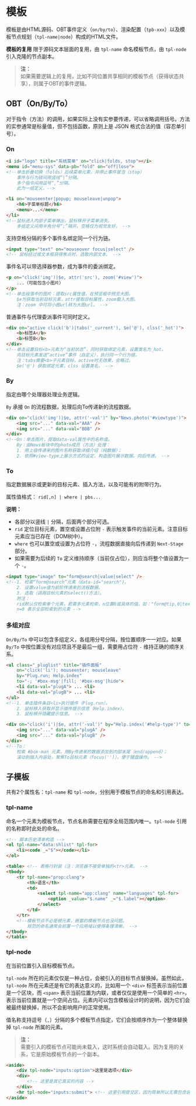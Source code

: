 # 模板

模板是由HTML源码、OBT事件定义（`on/by/to`）、渲染配置（`tpb-xxx`）以及模板节点规划（`tpl-name|node`）构成的HTML文件。

**模板的复用** 限于源码文本层面的复用，由 `tpl-name` 命名模板节点，由 `tpl-node` 引入克隆的节点副本。

> **注：**<br>
> 如果需要逻辑上的复用，比如不同位置共享相同的模板节点（获得状态共享），则属于OBT的事件逻辑。


## OBT（On/By/To）

对于指令（方法）的调用，如果实际上没有实参要传递，可以省略调用括号。方法的实参通常是标量值，但不包括函数，原则上是 JSON 格式合法的值（容忍单引号）。


### On

```html
<i id="logo" title="系统菜单" on="click|folds, stop"></i>
<menu id="menu-sys" data-pb="fold" on="off|lose">
<!--单击折叠切换（folds）后续菜单元素，并停止事件冒泡（stop）
    事件与行为链间用竖线“|”分隔。
    多个指令间用逗号“,”分隔。
    此为一组定义。-->
```

```html
<li on="mouseenter|popup; mouseleave|unpop">
    <h6>子菜单标题</h6>
    <menu>...</menu>
</li>
<!--鼠标进入内部子菜单弹出，鼠标移开子菜单消失。
    多组定义间用半角分号“;”隔开。空格仅为视觉友好。 -->
```

支持空格分隔的多个事件名绑定同一个行为链。

```html
<input type="text" on="mouseover focus|select" />
<!-- 鼠标经过或文本框获得焦点时，选取内部文本。 -->
```

事件名可以带选择器参数，成为事件的委派绑定。

```html
<p on="click('img')|$e, attr('src'), zoom('#view')">
    ...（可能包含小图片）
</p>
<!--单击段落中的图片：提取src属性值，在预览框中预览大图。
    $e为获取当前目标元素，attr提取目标属性，zoom载入大图。
    注：zoom 中可将小图url转为大图url。 -->
```

普通事件与代理委派事件可同时定义。

```html
<div on="active click('b')|tabs('_current'), $e('@'), clss('_hot')">
    <b>标签A</b>
    <b>标签B</b>
</div>
<!--单击设置目标<b>元素为“当前状态”，同时获取绑定元素，设置类名为_hot。
    向目标元素发送“active”事件（自定义），执行同一个行为链。
    注：tabs需要<b>子元素目标，active时无效果，会略过。
    $e('@') 获取绑定元素，clss 设置类名。 -->
```


### By

指定由哪个处理器处理业务逻辑。

`By` 承接 `On` 的流程数据，处理后向To传递新的流程数据。

```html
<div on="click('img')|$e, attr('-val')" by="News.photo('#viewtype')">
    <img src="..." data-val="AAA" />
    <img src="..." data-val="BBB" />
</div>
<!--On：单击图片，提取data-val属性中的名称值。
    By：由News板块中的photo成员（方法）处理：
    1. 用上级传递来的图片名称获取详细介绍（纯数据）；
    2. 依照#view-type上展示方式的设定，构造图片展示数据。向后传递。 -->
```


### To

指定数据展示或更新的目标元素、插入方法，以及可能有的附带行为。

属性值格式： `rid[,n] | where | pbs...`

**说明：**

- 各部分以竖线 `|` 分隔，后面两个部分可选。
- `rid` 定位目标元素，置空或设置占位附 `-` 表示触发事件的当前元素。注意目标元素应当已存在（DOM树中）。
- `where` 也可以置空或设置为占位符 `-`，流程数据直接向后传递到 `Next-Stage` 部分。
- 如果需要为后续的 `To` 定义维持顺序（当前仅占位），则应当将整个值设置为一个 `-`。

```html
<input type="image" to="form@search|value|select" />
<!--1. 检索“form@search”元素（data-id="search")。
    2. 设置value值为前阶传递来的流程数据。
    3. 选取（调用目标元素的select()方法）。
    附注：
    rid默认仅检索单个元素，若需多元素检索，n位置0或具体的值。如："form@tip,0|text|..."
    n=0 表示全部检索到的元素 -->
```


### 多组对应

`On/By/To` 中可以包含多组定义，各组用分号分隔，按位置顺序一一对应。如果 `By/To` 中按位置没有对应项且不是最后一组，需要用占位符 `-` 维持正确的顺序关系。

```html
<ul class="_pluglist" title="插件面板"
    on="click('li'); mouseenter; mouseleave"
    by="Plug.run; Help.index"
    to="-; '#box-msg'|fill; '#box-msg'|hide">
    <li data-val="plugA"> ... <li>
    <li data-val="plugB"> ... <li>
</ul>
<!--1. 单击插件条目<li>执行插件（Plug.run）。
    2. 鼠标移入获取并显示插件提示信息（Help.index）。
    3. 鼠标移开隐藏提示信息。 -->
```


```html
<div on="click('i')|$e, attr('-val')" by="Help.index('#help-type')" to="#box-man|end|scroll,focus('')">
    <img src="..." data-val="plugA" />
    <img src="..." data-val="plugB" />
</div>
<!--To：
    检索 #box-man 元素，用By传递来的数据添加到内部末尾（end/append）；
    滚动到插入内容处，聚焦To目标元素（focus('')），便于键盘操作。 -->
```


## 子模板

共有2个属性名：`tpl-name` 和 `tpl-node`，分别用于模板节点的命名和引用表达。


### tpl-name

命名一个元素为模板节点，节点名称需要在程序全局范围内唯一。`tpl-node` 引用的名称即时此处的命名。

```html
<!-- 脚本历史清单构造 -->
<ol tpl-name="data:shlist" tpl-for>
    <li><code _="$"></code></li>
</ol>
```

```html
<table> <!-- 表格行封装（注：浏览器不接受单独的<tr>元素。 -->
<tbody>
    <tr tpl-name="prop:clang">
        <th>语言</th>
        <td>
            <select tpl-name="app:clang" name="languages" tpl-for>
                <option _value="$.name" _="$.label"></option>
            </select>
        </td>
    </tr>
    <!--模板节点不必是根元素，嵌套的模板节点也没问题。
        规范的命名通常会前置一个应用域以使得条理清晰。 -->
</tbody>
</table>
```


### tpl-node

在当前位置引入目标模板节点。

`tpl-node` 所在的元素仅仅是一种占位，会被引入的目标节点替换掉。虽然如此，`tpl-node` 所在元素还是有它的表达意义的，比如用一个 `<div>` 标签表示当前位置是一个区块，而 `<span>` 表示当前位置为内联，或者仅仅是使用一个简单的 `<hr>`，表示当前位置就是一个空间占位。元素内可以包含模板设计时的说明，因为它们会被最终替换掉，所以不会影响用户的正常使用。

值名称支持逗号（`,`）分隔的多个模板节点指定，它们会按顺序作为一个整体替换掉 `tpl-node` 所属的元素。

> **注：**<br>
> 需要引入的模板节点可能尚未载入，这时系统会自动载入。因为复用的关系，它是原始模板节点的一个副本。

```html
<aside>
    <div tpl-node="inputs:option">这里是选项</div>
    <div>
        <!-- 这里是其它真实的内容 -->
    </div>
    <hr tpl-node="inputs:submit"> <!-- 这里引用提交区，因为简单所以无需包含说明 -->
</aside>
```
